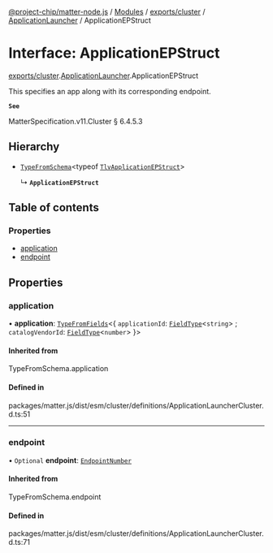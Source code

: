 [@project-chip/matter-node.js](../README.md) / [Modules](../modules.md) / [exports/cluster](../modules/exports_cluster.md) / [ApplicationLauncher](../modules/exports_cluster.ApplicationLauncher.md) / ApplicationEPStruct

# Interface: ApplicationEPStruct

[exports/cluster](../modules/exports_cluster.md).[ApplicationLauncher](../modules/exports_cluster.ApplicationLauncher.md).ApplicationEPStruct

This specifies an app along with its corresponding endpoint.

**`See`**

MatterSpecification.v11.Cluster § 6.4.5.3

## Hierarchy

- [`TypeFromSchema`](../modules/exports_tlv.md#typefromschema)\<typeof [`TlvApplicationEPStruct`](../modules/exports_cluster.ApplicationLauncher.md#tlvapplicationepstruct)\>

  ↳ **`ApplicationEPStruct`**

## Table of contents

### Properties

- [application](exports_cluster.ApplicationLauncher.ApplicationEPStruct.md#application)
- [endpoint](exports_cluster.ApplicationLauncher.ApplicationEPStruct.md#endpoint)

## Properties

### application

• **application**: [`TypeFromFields`](../modules/exports_tlv.md#typefromfields)\<\{ `applicationId`: [`FieldType`](exports_tlv.FieldType.md)\<`string`\> ; `catalogVendorId`: [`FieldType`](exports_tlv.FieldType.md)\<`number`\>  }\>

#### Inherited from

TypeFromSchema.application

#### Defined in

packages/matter.js/dist/esm/cluster/definitions/ApplicationLauncherCluster.d.ts:51

___

### endpoint

• `Optional` **endpoint**: [`EndpointNumber`](../modules/exports_datatype.md#endpointnumber)

#### Inherited from

TypeFromSchema.endpoint

#### Defined in

packages/matter.js/dist/esm/cluster/definitions/ApplicationLauncherCluster.d.ts:71
